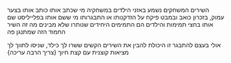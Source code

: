 השירים המשחקים נשמע באזני הילדים במשחקיה
מי שכתב אותו כותב אותו בצער עמוק, בזכרון כואב ובמבט פיקח על הזדקנותו או התבגרותו
מי ששם אותו בפלייליסט שם אותו בחצי תמימות
והילדים הם התמימים היחידים שנותרו שלא מבינים מה זה השיר החמוד הזה שמתנגן פה

אולי בעצם להתבגר זו היכולת להבין את השירים הקשים ששרו לך כילד, שניסו לתווך לך מציאות קוצנית עם קצת חיוך
{צריך הרבה עריכה}
